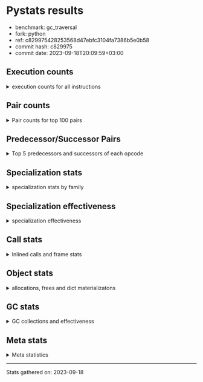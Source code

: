 
# Pystats results

- benchmark: gc_traversal
- fork: python
- ref: c829975428253568d47ebfc3104fa7386b5e0b58
- commit hash: c829975
- commit date: 2023-09-18T20:09:59+03:00

## Execution counts

<details>
<summary> execution counts for all instructions </summary>

|Name | Count | Self | Cumulative | Miss ratio | 
|---|---:|---:|---:|---:|
| LOAD_FAST | 30,158,100 | 16.7% | 16.7% |  |
| STORE_FAST | 30,157,860 | 16.7% | 33.4% |  |
| FOR_ITER_RANGE | 30,092,040 | 16.6% | 50.0% |  |
| JUMP_BACKWARD | 30,031,920 | 16.6% | 66.6% |  |
| STORE_SUBSCR_LIST_INT | 29,970,000 | 16.6% | 83.2% |  |
| LOAD_FAST_LOAD_FAST | 29,970,000 | 16.6% | 99.8% |  |
| LOAD_CONST | 61,980 | 0.0% | 99.8% |  |
| LOAD_GLOBAL_BUILTIN | 60,120 | 0.0% | 99.8% |  |
| GET_ITER | 60,120 | 0.0% | 99.9% |  |
| CALL_BUILTIN_CLASS | 60,120 | 0.0% | 99.9% |  |
| BUILD_LIST | 60,120 | 0.0% | 99.9% |  |
| BINARY_OP | 60,040 | 0.0% | 100.0% |  |
| PUSH_NULL | 7,860 | 0.0% | 100.0% |  |
| LOAD_GLOBAL_MODULE | 7,780 | 0.0% | 100.0% |  |
| LOAD_ATTR_MODULE | 7,720 | 0.0% | 100.0% |  |
| CALL | 4,060 | 0.0% | 100.0% |  |
| CALL_BUILTIN_FAST_WITH_KEYWORDS | 3,840 | 0.0% | 100.0% |  |
| POP_TOP | 1,980 | 0.0% | 100.0% |  |
| POP_JUMP_IF_NOT_NONE | 1,920 | 0.0% | 100.0% |  |
| POP_JUMP_IF_FALSE | 1,920 | 0.0% | 100.0% |  |
| COMPARE_OP_INT | 1,920 | 0.0% | 100.0% |  |
| BINARY_OP_SUBTRACT_FLOAT | 1,920 | 0.0% | 100.0% |  |
| BINARY_OP_ADD_FLOAT | 1,920 | 0.0% | 100.0% | 3.1% |
| RETURN_VALUE | 180 | 0.0% | 100.0% |  |
| RESUME_CHECK | 180 | 0.0% | 100.0% |  |
| LOAD_DEREF | 180 | 0.0% | 100.0% |  |
| CALL_FUNCTION_EX | 120 | 0.0% | 100.0% |  |
| LOAD_GLOBAL | 100 | 0.0% | 100.0% |  |
| NOP | 60 | 0.0% | 100.0% |  |
| LIST_EXTEND | 60 | 0.0% | 100.0% |  |
| COPY_FREE_VARS | 60 | 0.0% | 100.0% |  |
| CALL_PY_EXACT_ARGS | 60 | 0.0% | 100.0% |  |
| CALL_INTRINSIC_1 | 60 | 0.0% | 100.0% |  |
| LOAD_ATTR | 40 | 0.0% | 100.0% |  |


</details>

## Pair counts

<details>
<summary> Pair counts for top 100 pairs </summary>

|Pair | Count | Self | Cumulative | 
|---|---:|---:|---:|
| JUMP_BACKWARD FOR_ITER_RANGE | 30,031,920 | 16.6% | 16.6% |
| FOR_ITER_RANGE STORE_FAST | 30,031,920 | 16.6% | 33.2% |
| STORE_SUBSCR_LIST_INT JUMP_BACKWARD | 29,970,000 | 16.6% | 49.8% |
| STORE_FAST LOAD_FAST_LOAD_FAST | 29,970,000 | 16.6% | 66.4% |
| LOAD_FAST_LOAD_FAST LOAD_FAST | 29,970,000 | 16.6% | 83.0% |
| LOAD_FAST STORE_SUBSCR_LIST_INT | 29,970,000 | 16.6% | 99.5% |
| LOAD_GLOBAL_BUILTIN LOAD_FAST | 60,120 | 0.0% | 99.6% |
| GET_ITER FOR_ITER_RANGE | 60,120 | 0.0% | 99.6% |
| FOR_ITER_RANGE LOAD_FAST | 60,120 | 0.0% | 99.6% |
| CALL_BUILTIN_CLASS GET_ITER | 60,120 | 0.0% | 99.7% |
| STORE_FAST LOAD_GLOBAL_BUILTIN | 60,080 | 0.0% | 99.7% |
| LOAD_FAST CALL_BUILTIN_CLASS | 60,080 | 0.0% | 99.7% |
| STORE_FAST LOAD_CONST | 60,000 | 0.0% | 99.8% |
| STORE_FAST JUMP_BACKWARD | 60,000 | 0.0% | 99.8% |
| LOAD_FAST STORE_FAST | 60,000 | 0.0% | 99.8% |
| LOAD_FAST BINARY_OP | 60,000 | 0.0% | 99.9% |
| LOAD_CONST BUILD_LIST | 60,000 | 0.0% | 99.9% |
| BUILD_LIST LOAD_FAST | 60,000 | 0.0% | 99.9% |
| BINARY_OP STORE_FAST | 60,000 | 0.0% | 100.0% |
| LOAD_ATTR_MODULE PUSH_NULL | 7,720 | 0.0% | 100.0% |
| LOAD_GLOBAL_MODULE LOAD_ATTR_MODULE | 7,700 | 0.0% | 100.0% |
| PUSH_NULL CALL | 3,900 | 0.0% | 100.0% |
| STORE_FAST LOAD_GLOBAL_MODULE | 3,880 | 0.0% | 100.0% |
| STORE_FAST LOAD_FAST | 3,840 | 0.0% | 100.0% |
| PUSH_NULL CALL_BUILTIN_FAST_WITH_KEYWORDS | 3,840 | 0.0% | 100.0% |
| POP_TOP LOAD_GLOBAL_MODULE | 1,920 | 0.0% | 100.0% |
| POP_JUMP_IF_NOT_NONE LOAD_FAST | 1,920 | 0.0% | 100.0% |
| POP_JUMP_IF_FALSE JUMP_BACKWARD | 1,920 | 0.0% | 100.0% |
| LOAD_FAST POP_JUMP_IF_NOT_NONE | 1,920 | 0.0% | 100.0% |
| LOAD_FAST LOAD_GLOBAL_MODULE | 1,920 | 0.0% | 100.0% |
| LOAD_FAST LOAD_CONST | 1,920 | 0.0% | 100.0% |
| LOAD_FAST BINARY_OP_SUBTRACT_FLOAT | 1,920 | 0.0% | 100.0% |
| LOAD_CONST COMPARE_OP_INT | 1,920 | 0.0% | 100.0% |
| COMPARE_OP_INT POP_JUMP_IF_FALSE | 1,920 | 0.0% | 100.0% |
| CALL_BUILTIN_FAST_WITH_KEYWORDS STORE_FAST | 1,920 | 0.0% | 100.0% |
| CALL_BUILTIN_FAST_WITH_KEYWORDS POP_TOP | 1,920 | 0.0% | 100.0% |
| CALL STORE_FAST | 1,920 | 0.0% | 100.0% |
| CALL LOAD_FAST | 1,920 | 0.0% | 100.0% |
| BINARY_OP_SUBTRACT_FLOAT BINARY_OP_ADD_FLOAT | 1,920 | 0.0% | 100.0% |
| BINARY_OP_ADD_FLOAT STORE_FAST | 1,920 | 0.0% | 100.0% |
| PUSH_NULL LOAD_FAST | 120 | 0.0% | 100.0% |
| LOAD_FAST RETURN_VALUE | 120 | 0.0% | 100.0% |
| LOAD_DEREF PUSH_NULL | 120 | 0.0% | 100.0% |
| CALL CALL | 100 | 0.0% | 100.0% |
| STORE_FAST LOAD_GLOBAL | 60 | 0.0% | 100.0% |
| RETURN_VALUE STORE_FAST | 60 | 0.0% | 100.0% |
| RETURN_VALUE RETURN_VALUE | 60 | 0.0% | 100.0% |
| RESUME_CHECK LOAD_DEREF | 60 | 0.0% | 100.0% |
| RESUME_CHECK LOAD_CONST | 60 | 0.0% | 100.0% |
| RESUME_CHECK BUILD_LIST | 60 | 0.0% | 100.0% |
| POP_TOP NOP | 60 | 0.0% | 100.0% |
| NOP LOAD_DEREF | 60 | 0.0% | 100.0% |
| LOAD_GLOBAL_MODULE LOAD_FAST | 60 | 0.0% | 100.0% |
| LOAD_FAST CALL_FUNCTION_EX | 60 | 0.0% | 100.0% |
| LOAD_FAST CALL | 60 | 0.0% | 100.0% |
| LOAD_FAST BUILD_LIST | 60 | 0.0% | 100.0% |
| LOAD_DEREF LIST_EXTEND | 60 | 0.0% | 100.0% |
| LOAD_CONST STORE_FAST | 60 | 0.0% | 100.0% |
| LIST_EXTEND CALL_INTRINSIC_1 | 60 | 0.0% | 100.0% |
| COPY_FREE_VARS RESUME_CHECK | 60 | 0.0% | 100.0% |
| CALL_PY_EXACT_ARGS RESUME_CHECK | 60 | 0.0% | 100.0% |
| CALL_INTRINSIC_1 CALL_FUNCTION_EX | 60 | 0.0% | 100.0% |
| CALL_FUNCTION_EX RESUME_CHECK | 60 | 0.0% | 100.0% |
| CALL_FUNCTION_EX COPY_FREE_VARS | 60 | 0.0% | 100.0% |
| CALL POP_TOP | 60 | 0.0% | 100.0% |
| BUILD_LIST STORE_FAST | 60 | 0.0% | 100.0% |
| BUILD_LIST LOAD_DEREF | 60 | 0.0% | 100.0% |
| RETURN_VALUE LOAD_GLOBAL | 40 | 0.0% | 100.0% |
| LOAD_GLOBAL LOAD_GLOBAL_MODULE | 40 | 0.0% | 100.0% |
| LOAD_GLOBAL LOAD_GLOBAL_BUILTIN | 40 | 0.0% | 100.0% |
| LOAD_FAST CALL_PY_EXACT_ARGS | 40 | 0.0% | 100.0% |
| CALL CALL_BUILTIN_CLASS | 40 | 0.0% | 100.0% |
| BINARY_OP BINARY_OP | 40 | 0.0% | 100.0% |
| RETURN_VALUE LOAD_GLOBAL_MODULE | 20 | 0.0% | 100.0% |
| LOAD_GLOBAL_MODULE LOAD_ATTR | 20 | 0.0% | 100.0% |
| LOAD_GLOBAL LOAD_ATTR | 20 | 0.0% | 100.0% |
| LOAD_ATTR PUSH_NULL | 20 | 0.0% | 100.0% |
| LOAD_ATTR LOAD_ATTR_MODULE | 20 | 0.0% | 100.0% |
| CALL CALL_PY_EXACT_ARGS | 20 | 0.0% | 100.0% |


</details>

## Predecessor/Successor Pairs

<details>
<summary> Top 5 predecessors and successors of each opcode </summary>

### GET_ITER

<details>
<summary> Successors and predecessors for GET_ITER </summary>

|Predecessors | Count | Percentage | 
|---|---:|---:|
| CALL_BUILTIN_CLASS | 60,120 | 100.0% |

|Successors | Count | Percentage | 
|---|---:|---:|
| FOR_ITER_RANGE | 60,120 | 100.0% |


</details>

### NOP

<details>
<summary> Successors and predecessors for NOP </summary>

|Predecessors | Count | Percentage | 
|---|---:|---:|
| POP_TOP | 60 | 100.0% |

|Successors | Count | Percentage | 
|---|---:|---:|
| LOAD_DEREF | 60 | 100.0% |


</details>

### POP_TOP

<details>
<summary> Successors and predecessors for POP_TOP </summary>

|Predecessors | Count | Percentage | 
|---|---:|---:|
| CALL_BUILTIN_FAST_WITH_KEYWORDS | 1,920 | 97.0% |
| CALL | 60 | 3.0% |

|Successors | Count | Percentage | 
|---|---:|---:|
| LOAD_GLOBAL_MODULE | 1,920 | 97.0% |
| NOP | 60 | 3.0% |


</details>

### PUSH_NULL

<details>
<summary> Successors and predecessors for PUSH_NULL </summary>

|Predecessors | Count | Percentage | 
|---|---:|---:|
| LOAD_ATTR_MODULE | 7,720 | 98.2% |
| LOAD_DEREF | 120 | 1.5% |
| LOAD_ATTR | 20 | 0.3% |

|Successors | Count | Percentage | 
|---|---:|---:|
| CALL | 3,900 | 49.6% |
| CALL_BUILTIN_FAST_WITH_KEYWORDS | 3,840 | 48.9% |
| LOAD_FAST | 120 | 1.5% |


</details>

### RETURN_VALUE

<details>
<summary> Successors and predecessors for RETURN_VALUE </summary>

|Predecessors | Count | Percentage | 
|---|---:|---:|
| LOAD_FAST | 120 | 66.7% |
| RETURN_VALUE | 60 | 33.3% |

|Successors | Count | Percentage | 
|---|---:|---:|
| STORE_FAST | 60 | 33.3% |
| RETURN_VALUE | 60 | 33.3% |
| LOAD_GLOBAL | 40 | 22.2% |
| LOAD_GLOBAL_MODULE | 20 | 11.1% |


</details>

### BINARY_OP

<details>
<summary> Successors and predecessors for BINARY_OP </summary>

|Predecessors | Count | Percentage | 
|---|---:|---:|
| LOAD_FAST | 60,000 | 99.9% |
| BINARY_OP | 40 | 0.1% |

|Successors | Count | Percentage | 
|---|---:|---:|
| STORE_FAST | 60,000 | 99.9% |
| BINARY_OP | 40 | 0.1% |


</details>

### BUILD_LIST

<details>
<summary> Successors and predecessors for BUILD_LIST </summary>

|Predecessors | Count | Percentage | 
|---|---:|---:|
| LOAD_CONST | 60,000 | 99.8% |
| RESUME_CHECK | 60 | 0.1% |
| LOAD_FAST | 60 | 0.1% |

|Successors | Count | Percentage | 
|---|---:|---:|
| LOAD_FAST | 60,000 | 99.8% |
| STORE_FAST | 60 | 0.1% |
| LOAD_DEREF | 60 | 0.1% |


</details>

### CALL

<details>
<summary> Successors and predecessors for CALL </summary>

|Predecessors | Count | Percentage | 
|---|---:|---:|
| PUSH_NULL | 3,900 | 96.1% |
| CALL | 100 | 2.5% |
| LOAD_FAST | 60 | 1.5% |

|Successors | Count | Percentage | 
|---|---:|---:|
| STORE_FAST | 1,920 | 47.3% |
| LOAD_FAST | 1,920 | 47.3% |
| CALL | 100 | 2.5% |
| POP_TOP | 60 | 1.5% |
| CALL_BUILTIN_CLASS | 40 | 1.0% |


</details>

### CALL_FUNCTION_EX

<details>
<summary> Successors and predecessors for CALL_FUNCTION_EX </summary>

|Predecessors | Count | Percentage | 
|---|---:|---:|
| LOAD_FAST | 60 | 50.0% |
| CALL_INTRINSIC_1 | 60 | 50.0% |

|Successors | Count | Percentage | 
|---|---:|---:|
| RESUME_CHECK | 60 | 50.0% |
| COPY_FREE_VARS | 60 | 50.0% |


</details>

### CALL_INTRINSIC_1

<details>
<summary> Successors and predecessors for CALL_INTRINSIC_1 </summary>

|Predecessors | Count | Percentage | 
|---|---:|---:|
| LIST_EXTEND | 60 | 100.0% |

|Successors | Count | Percentage | 
|---|---:|---:|
| CALL_FUNCTION_EX | 60 | 100.0% |


</details>

### COPY_FREE_VARS

<details>
<summary> Successors and predecessors for COPY_FREE_VARS </summary>

|Predecessors | Count | Percentage | 
|---|---:|---:|
| CALL_FUNCTION_EX | 60 | 100.0% |

|Successors | Count | Percentage | 
|---|---:|---:|
| RESUME_CHECK | 60 | 100.0% |


</details>

### JUMP_BACKWARD

<details>
<summary> Successors and predecessors for JUMP_BACKWARD </summary>

|Predecessors | Count | Percentage | 
|---|---:|---:|
| STORE_SUBSCR_LIST_INT | 29,970,000 | 99.8% |
| STORE_FAST | 60,000 | 0.2% |
| POP_JUMP_IF_FALSE | 1,920 | 0.0% |

|Successors | Count | Percentage | 
|---|---:|---:|
| FOR_ITER_RANGE | 30,031,920 | 100.0% |


</details>

### LIST_EXTEND

<details>
<summary> Successors and predecessors for LIST_EXTEND </summary>

|Predecessors | Count | Percentage | 
|---|---:|---:|
| LOAD_DEREF | 60 | 100.0% |

|Successors | Count | Percentage | 
|---|---:|---:|
| CALL_INTRINSIC_1 | 60 | 100.0% |


</details>

### LOAD_ATTR

<details>
<summary> Successors and predecessors for LOAD_ATTR </summary>

|Predecessors | Count | Percentage | 
|---|---:|---:|
| LOAD_GLOBAL_MODULE | 20 | 50.0% |
| LOAD_GLOBAL | 20 | 50.0% |

|Successors | Count | Percentage | 
|---|---:|---:|
| PUSH_NULL | 20 | 50.0% |
| LOAD_ATTR_MODULE | 20 | 50.0% |


</details>

### LOAD_CONST

<details>
<summary> Successors and predecessors for LOAD_CONST </summary>

|Predecessors | Count | Percentage | 
|---|---:|---:|
| STORE_FAST | 60,000 | 96.8% |
| LOAD_FAST | 1,920 | 3.1% |
| RESUME_CHECK | 60 | 0.1% |

|Successors | Count | Percentage | 
|---|---:|---:|
| BUILD_LIST | 60,000 | 96.8% |
| COMPARE_OP_INT | 1,920 | 3.1% |
| STORE_FAST | 60 | 0.1% |


</details>

### LOAD_DEREF

<details>
<summary> Successors and predecessors for LOAD_DEREF </summary>

|Predecessors | Count | Percentage | 
|---|---:|---:|
| RESUME_CHECK | 60 | 33.3% |
| NOP | 60 | 33.3% |
| BUILD_LIST | 60 | 33.3% |

|Successors | Count | Percentage | 
|---|---:|---:|
| PUSH_NULL | 120 | 66.7% |
| LIST_EXTEND | 60 | 33.3% |


</details>

### LOAD_FAST

<details>
<summary> Successors and predecessors for LOAD_FAST </summary>

|Predecessors | Count | Percentage | 
|---|---:|---:|
| LOAD_FAST_LOAD_FAST | 29,970,000 | 99.4% |
| LOAD_GLOBAL_BUILTIN | 60,120 | 0.2% |
| FOR_ITER_RANGE | 60,120 | 0.2% |
| BUILD_LIST | 60,000 | 0.2% |
| STORE_FAST | 3,840 | 0.0% |

|Successors | Count | Percentage | 
|---|---:|---:|
| STORE_SUBSCR_LIST_INT | 29,970,000 | 99.4% |
| CALL_BUILTIN_CLASS | 60,080 | 0.2% |
| STORE_FAST | 60,000 | 0.2% |
| BINARY_OP | 60,000 | 0.2% |
| POP_JUMP_IF_NOT_NONE | 1,920 | 0.0% |


</details>

### LOAD_FAST_LOAD_FAST

<details>
<summary> Successors and predecessors for LOAD_FAST_LOAD_FAST </summary>

|Predecessors | Count | Percentage | 
|---|---:|---:|
| STORE_FAST | 29,970,000 | 100.0% |

|Successors | Count | Percentage | 
|---|---:|---:|
| LOAD_FAST | 29,970,000 | 100.0% |


</details>

### LOAD_GLOBAL

<details>
<summary> Successors and predecessors for LOAD_GLOBAL </summary>

|Predecessors | Count | Percentage | 
|---|---:|---:|
| STORE_FAST | 60 | 60.0% |
| RETURN_VALUE | 40 | 40.0% |

|Successors | Count | Percentage | 
|---|---:|---:|
| LOAD_GLOBAL_MODULE | 40 | 40.0% |
| LOAD_GLOBAL_BUILTIN | 40 | 40.0% |
| LOAD_ATTR | 20 | 20.0% |


</details>

### POP_JUMP_IF_FALSE

<details>
<summary> Successors and predecessors for POP_JUMP_IF_FALSE </summary>

|Predecessors | Count | Percentage | 
|---|---:|---:|
| COMPARE_OP_INT | 1,920 | 100.0% |

|Successors | Count | Percentage | 
|---|---:|---:|
| JUMP_BACKWARD | 1,920 | 100.0% |


</details>

### POP_JUMP_IF_NOT_NONE

<details>
<summary> Successors and predecessors for POP_JUMP_IF_NOT_NONE </summary>

|Predecessors | Count | Percentage | 
|---|---:|---:|
| LOAD_FAST | 1,920 | 100.0% |

|Successors | Count | Percentage | 
|---|---:|---:|
| LOAD_FAST | 1,920 | 100.0% |


</details>

### STORE_FAST

<details>
<summary> Successors and predecessors for STORE_FAST </summary>

|Predecessors | Count | Percentage | 
|---|---:|---:|
| FOR_ITER_RANGE | 30,031,920 | 99.6% |
| LOAD_FAST | 60,000 | 0.2% |
| BINARY_OP | 60,000 | 0.2% |
| CALL_BUILTIN_FAST_WITH_KEYWORDS | 1,920 | 0.0% |
| CALL | 1,920 | 0.0% |

|Successors | Count | Percentage | 
|---|---:|---:|
| LOAD_FAST_LOAD_FAST | 29,970,000 | 99.4% |
| LOAD_GLOBAL_BUILTIN | 60,080 | 0.2% |
| LOAD_CONST | 60,000 | 0.2% |
| JUMP_BACKWARD | 60,000 | 0.2% |
| LOAD_GLOBAL_MODULE | 3,880 | 0.0% |


</details>

### BINARY_OP_ADD_FLOAT

<details>
<summary> Successors and predecessors for BINARY_OP_ADD_FLOAT </summary>

|Predecessors | Count | Percentage | 
|---|---:|---:|
| BINARY_OP_SUBTRACT_FLOAT | 1,920 | 100.0% |

|Successors | Count | Percentage | 
|---|---:|---:|
| STORE_FAST | 1,920 | 100.0% |


</details>

### BINARY_OP_SUBTRACT_FLOAT

<details>
<summary> Successors and predecessors for BINARY_OP_SUBTRACT_FLOAT </summary>

|Predecessors | Count | Percentage | 
|---|---:|---:|
| LOAD_FAST | 1,920 | 100.0% |

|Successors | Count | Percentage | 
|---|---:|---:|
| BINARY_OP_ADD_FLOAT | 1,920 | 100.0% |


</details>

### CALL_BUILTIN_CLASS

<details>
<summary> Successors and predecessors for CALL_BUILTIN_CLASS </summary>

|Predecessors | Count | Percentage | 
|---|---:|---:|
| LOAD_FAST | 60,080 | 99.9% |
| CALL | 40 | 0.1% |

|Successors | Count | Percentage | 
|---|---:|---:|
| GET_ITER | 60,120 | 100.0% |


</details>

### CALL_BUILTIN_FAST_WITH_KEYWORDS

<details>
<summary> Successors and predecessors for CALL_BUILTIN_FAST_WITH_KEYWORDS </summary>

|Predecessors | Count | Percentage | 
|---|---:|---:|
| PUSH_NULL | 3,840 | 100.0% |

|Successors | Count | Percentage | 
|---|---:|---:|
| STORE_FAST | 1,920 | 50.0% |
| POP_TOP | 1,920 | 50.0% |


</details>

### CALL_PY_EXACT_ARGS

<details>
<summary> Successors and predecessors for CALL_PY_EXACT_ARGS </summary>

|Predecessors | Count | Percentage | 
|---|---:|---:|
| LOAD_FAST | 40 | 66.7% |
| CALL | 20 | 33.3% |

|Successors | Count | Percentage | 
|---|---:|---:|
| RESUME_CHECK | 60 | 100.0% |


</details>

### COMPARE_OP_INT

<details>
<summary> Successors and predecessors for COMPARE_OP_INT </summary>

|Predecessors | Count | Percentage | 
|---|---:|---:|
| LOAD_CONST | 1,920 | 100.0% |

|Successors | Count | Percentage | 
|---|---:|---:|
| POP_JUMP_IF_FALSE | 1,920 | 100.0% |


</details>

### FOR_ITER_RANGE

<details>
<summary> Successors and predecessors for FOR_ITER_RANGE </summary>

|Predecessors | Count | Percentage | 
|---|---:|---:|
| JUMP_BACKWARD | 30,031,920 | 99.8% |
| GET_ITER | 60,120 | 0.2% |

|Successors | Count | Percentage | 
|---|---:|---:|
| STORE_FAST | 30,031,920 | 99.8% |
| LOAD_FAST | 60,120 | 0.2% |


</details>

### LOAD_ATTR_MODULE

<details>
<summary> Successors and predecessors for LOAD_ATTR_MODULE </summary>

|Predecessors | Count | Percentage | 
|---|---:|---:|
| LOAD_GLOBAL_MODULE | 7,700 | 99.7% |
| LOAD_ATTR | 20 | 0.3% |

|Successors | Count | Percentage | 
|---|---:|---:|
| PUSH_NULL | 7,720 | 100.0% |


</details>

### LOAD_GLOBAL_BUILTIN

<details>
<summary> Successors and predecessors for LOAD_GLOBAL_BUILTIN </summary>

|Predecessors | Count | Percentage | 
|---|---:|---:|
| STORE_FAST | 60,080 | 99.9% |
| LOAD_GLOBAL | 40 | 0.1% |

|Successors | Count | Percentage | 
|---|---:|---:|
| LOAD_FAST | 60,120 | 100.0% |


</details>

### LOAD_GLOBAL_MODULE

<details>
<summary> Successors and predecessors for LOAD_GLOBAL_MODULE </summary>

|Predecessors | Count | Percentage | 
|---|---:|---:|
| STORE_FAST | 3,880 | 49.9% |
| POP_TOP | 1,920 | 24.7% |
| LOAD_FAST | 1,920 | 24.7% |
| LOAD_GLOBAL | 40 | 0.5% |
| RETURN_VALUE | 20 | 0.3% |

|Successors | Count | Percentage | 
|---|---:|---:|
| LOAD_ATTR_MODULE | 7,700 | 99.0% |
| LOAD_FAST | 60 | 0.8% |
| LOAD_ATTR | 20 | 0.3% |


</details>

### RESUME_CHECK

<details>
<summary> Successors and predecessors for RESUME_CHECK </summary>

|Predecessors | Count | Percentage | 
|---|---:|---:|
| COPY_FREE_VARS | 60 | 33.3% |
| CALL_PY_EXACT_ARGS | 60 | 33.3% |
| CALL_FUNCTION_EX | 60 | 33.3% |

|Successors | Count | Percentage | 
|---|---:|---:|
| LOAD_DEREF | 60 | 33.3% |
| LOAD_CONST | 60 | 33.3% |
| BUILD_LIST | 60 | 33.3% |


</details>

### STORE_SUBSCR_LIST_INT

<details>
<summary> Successors and predecessors for STORE_SUBSCR_LIST_INT </summary>

|Predecessors | Count | Percentage | 
|---|---:|---:|
| LOAD_FAST | 29,970,000 | 100.0% |

|Successors | Count | Percentage | 
|---|---:|---:|
| JUMP_BACKWARD | 29,970,000 | 100.0% |


</details>


</details>

## Specialization stats

<details>
<summary> specialization stats by family </summary>

### STORE_SUBSCR

<details>
<summary> specialization stats for STORE_SUBSCR family </summary>

|Kind | Count | Ratio | 
|---|---|---|
|          hit |     29970000 | 100.0% |


</details>

### BINARY_OP

<details>
<summary> specialization stats for BINARY_OP family </summary>

|Kind | Count | Ratio | 
|---|---|---|
| specialization.deferred |        60000 | 93.9% |
|          hit |         3780 | 5.9% |
|         miss |           60 | 0.1% |

#### Specialization attempts

| | Count | Ratio | 
|---|---:|---:|
| Success | 0 | 0.0% |
| Failure | 40 | 100.0% |

|Failure kind | Count | Ratio | 
|---|---:|---:|
| multiply different types | 40 | 100.0% |


</details>

### CALL

<details>
<summary> specialization stats for CALL family </summary>

|Kind | Count | Ratio | 
|---|---|---|
| specialization.deferred |         3900 | 5.7% |
|          hit |        64020 | 94.0% |

#### Specialization attempts

| | Count | Ratio | 
|---|---:|---:|
| Success | 60 | 37.5% |
| Failure | 100 | 62.5% |

|Failure kind | Count | Ratio | 
|---|---:|---:|
| cfunc noargs | 100 | 100.0% |


</details>

### COMPARE_OP

<details>
<summary> specialization stats for COMPARE_OP family </summary>

|Kind | Count | Ratio | 
|---|---|---|
|          hit |         1920 | 100.0% |


</details>

### FOR_ITER

<details>
<summary> specialization stats for FOR_ITER family </summary>

|Kind | Count | Ratio | 
|---|---|---|
|          hit |     30092040 | 100.0% |


</details>

### JUMP_BACKWARD

<details>
<summary> specialization stats for JUMP_BACKWARD family </summary>

|Kind | Count | Ratio | 
|---|---|---|


</details>

### LOAD_ATTR

<details>
<summary> specialization stats for LOAD_ATTR family </summary>

|Kind | Count | Ratio | 
|---|---|---|
| specialization.deferred |           20 | 0.3% |
|          hit |         7720 | 99.5% |

#### Specialization attempts

| | Count | Ratio | 
|---|---:|---:|
| Success | 20 | 100.0% |
| Failure | 0 | 0.0% |

|Failure kind | Count | Ratio | 
|---|---:|---:|


</details>

### LOAD_GLOBAL

<details>
<summary> specialization stats for LOAD_GLOBAL family </summary>

|Kind | Count | Ratio | 
|---|---|---|
| specialization.deferred |           20 | 0.0% |
|          hit |        67900 | 99.9% |

#### Specialization attempts

| | Count | Ratio | 
|---|---:|---:|
| Success | 80 | 100.0% |
| Failure | 0 | 0.0% |

|Failure kind | Count | Ratio | 
|---|---:|---:|


</details>

### POP_JUMP_IF_FALSE

<details>
<summary> specialization stats for POP_JUMP_IF_FALSE family </summary>

|Kind | Count | Ratio | 
|---|---|---|


</details>

### POP_JUMP_IF_NOT_NONE

<details>
<summary> specialization stats for POP_JUMP_IF_NOT_NONE family </summary>

|Kind | Count | Ratio | 
|---|---|---|


</details>


</details>

## Specialization effectiveness

<details>
<summary> specialization effectiveness </summary>

|Instructions | Count | Ratio | 
|---|---:|---:|
| Basic | 90,478,740 | 50.0% |
| Not specialized | 30,100,060 | 16.6% |
| Specialized | 60,207,560 | 33.3% |

### Deferred by instruction

<details>
<summary> deferred by instruction </summary>

|Name | Count | Ratio | 
|---|---:|---:|
| BINARY_OP | 60,000 | 93.8% |
| CALL | 3,900 | 6.1% |
| LOAD_GLOBAL | 20 | 0.0% |
| LOAD_ATTR | 20 | 0.0% |
| UNPACK_SEQUENCE | 0 | 0.0% |
| TO_BOOL | 0 | 0.0% |
| STORE_SUBSCR_LIST_INT | 0 | 0.0% |
| STORE_SUBSCR | 0 | 0.0% |
| STORE_SLICE | 0 | 0.0% |
| STORE_FAST | 0 | 0.0% |


</details>

### Misses by instruction

<details>
<summary> misses by instruction </summary>

|Name | Count | Ratio | 
|---|---:|---:|
| BINARY_OP_ADD_FLOAT | 60 | 100.0% |
| STORE_SUBSCR_LIST_INT | 0 | 0.0% |
| STORE_FAST | 0 | 0.0% |
| RETURN_VALUE | 0 | 0.0% |
| RESUME_CHECK | 0 | 0.0% |
| PUSH_NULL | 0 | 0.0% |
| POP_TOP | 0 | 0.0% |
| NOP | 0 | 0.0% |
| LOAD_GLOBAL_MODULE | 0 | 0.0% |
| LOAD_GLOBAL_BUILTIN | 0 | 0.0% |


</details>


</details>

## Call stats

<details>
<summary> Inlined calls and frame stats </summary>

| | Count | Ratio | 
|---|---:|---:|
| Calls to PyEval_EvalDefault | 0 | 0.0% |
| Calls to Python functions inlined | 180 | 100.0% |
| Calls via PyEval_EvalFrame (total) | 0 | 0.0% |
| Calls via PyEval_EvalFrame (vector) | 0 | 0.0% |
| Calls via PyEval_EvalFrame (generator) | 0 | 0.0% |
| Calls via PyEval_EvalFrame (legacy) | 0 | 0.0% |
| Calls via PyEval_EvalFrame (function vectorcall) | 0 | 0.0% |
| Calls via PyEval_EvalFrame (build class) | 0 | 0.0% |
| Calls via PyEval_EvalFrame (slot) | 0 | 0.0% |
| Calls via PyEval_EvalFrame (function ex) | 120 | 66.7% |
| Calls via PyEval_EvalFrame (api) | 0 | 0.0% |
| Calls via PyEval_EvalFrame (method) | 0 | 0.0% |
| Frames pushed | 180 | 100.0% |
| Frame objects created | 0 | 0.0% |


</details>

## Object stats

<details>
<summary> allocations, frees and dict materializatons </summary>

| | Count | Ratio | 
|---|---:|---:|
| Allocations from freelist | 64,860 | 0.4% |
| Frees to freelist | 68,820 |  |
| Allocations | 16,935,660 | 99.6% |
| Allocations to 512 bytes | 16,879,500 | 99.3% |
| Allocations to 4 kbytes | 26,880 | 0.2% |
| Allocations over 4 kbytes | 29,280 | 0.2% |
| Frees | 16,935,580 |  |
| New values | 0 |  |
| Interpreter increfs | 76,648,540 | 99.9% |
| Interpreter decrefs | 63,506,580 | 67.8% |
| Increfs | 89,440 | 0.1% |
| Decrefs | 30,111,860 | 32.2% |
| Materialize dict (on request) | 0 |  |
| Materialize dict (new key) | 0 |  |
| Materialize dict (too big) | 0 |  |
| Materialize dict (str subclass) | 0 |  |
| Dematerialize dict | 0 |  |
| Method cache hits | 11 |  |
| Method cache misses | 9 |  |
| Method cache collisions | 9 |  |
| Method cache dunder hits | 0 |  |
| Method cache dunder misses | 0 |  |


</details>

## GC stats

<details>
<summary> GC collections and effectiveness </summary>

|Generation | Collections | Objects collected | Object visits | 
|---:|---:|---:|---:|
| 0 | 60 | 0 | 36,240,200 |
| 1 | 0 | 0 | 0 |
| 2 | 3,840 | 0 | 4,296,606,720 |


</details>

## Meta stats

<details>
<summary> Meta statistics </summary>

| | Count | 
|---|---:|
| Number of data files | 20 |


</details>

---
Stats gathered on: 2023-09-18
